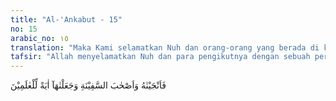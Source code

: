 ```yaml
---
title: "Al-'Ankabut - 15"
no: 15
arabic_no: ١٥
translation: "Maka Kami selamatkan Nuh dan orang-orang yang berada di kapal itu, dan Kami jadikan (peristiwa) itu sebagai pelajaran bagi semua manusia."
tafsir: "Allah menyelamatkan Nuh dan para pengikutnya dengan sebuah perahu yang telah dibuatnya. Adanya bahtera Nabi Nuh menjadi contoh dan pengajaran bagi orang sesudahnya, karena ia terdampar masih dalam keadaan utuh di sebuah bukit yang bernama Bukit Judi. Perahu Nabi Nuh sampai beberapa lama masih dapat disaksikan oleh orang yang berkunjung ke sana dalam keadaan utuh. Hal ini menyadarkan orang kepada nikmat Allah yang diturunkan-Nya kepada orang beriman dengan menyelamatkan mereka dari bahaya banjir. Hal demikian dinyatakan dalam ayat lain yang berbunyi:\n\nSesungguhnya ketika air naik (sampai ke gunung), Kami membawa (nenek moyang) kamu ke dalam kapal. Agar Kami jadikan (peristiwa itu) sebagai peringatan bagi kamu dan agar diperhatikan oleh telinga yang mau mendengar. (al-haqqah/69: 11-12) \n\nPelajaran yang dapat dipetik dari kisah di atas ialah bahwa para rasul sesudah Nuh tidak perlu merasa sedih karena keingkaran kaumnya menerima kebenaran wahyu yang dibawanya. Siksaan dan halangan dari kaum kafir dan musyrik yang tidak senang kepada Islam merupakan peringatan bagi orang yang beriman bahwa sekalipun orang-orang musyrik itu menyiksa dan menyakiti mereka di dunia, namun pada akhirnya semuanya akan kembali juga kepada Tuhan. Orang-orang musyrik itu kembali dengan menemui malapetaka dan kesengsaraan dalam neraka yang menyala-nyala, sedang orang beriman dan sabar dalam menghadapi penderitaan itu kembali ke tempat yang mulia dengan penuh pertolongan Allah.\n\nDemikianlah pelajaran dari kisah Nabi Nuh. Orang kafir yang selama ini menyakiti Nuh dan kaumnya pada akhirnya ditenggelamkan Tuhan dengan banjir, tetapi orang beriman bersama Nuh selamat, berlayar di atas kapal. Kesabaran Nuh berdakwah dalam masa yang lama itu hendaknya dijadikan pelajaran bagi setiap juru dakwah. Bahkan, seharusnya kita yang lebih besar memiliki rasa kesabaran dari Nuh, sebab umur dan usia kita berdakwah tidaklah sepanjang usia Nabi Nuh."
---
```

فَاَنْجَيْنٰهُ وَاَصْحٰبَ السَّفِيْنَةِ وَجَعَلْنٰهَآ اٰيَةً لِّلْعٰلَمِيْنَ 